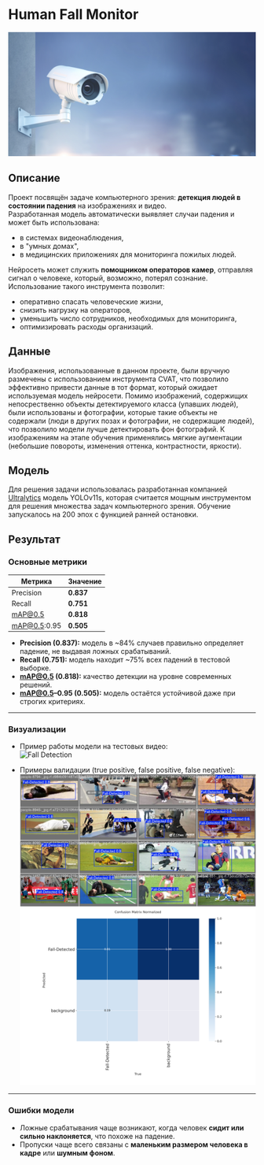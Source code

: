 # Human Fall Monitor

![Confusion Matrix](assets/pic.jpg)

## Описание

Проект посвящён задаче компьютерного зрения: **детекция людей в состоянии падения** на изображениях и видео.  
Разработанная модель автоматически выявляет случаи падения и может быть использована:

- в системах видеонаблюдения,  
- в "умных домах",  
- в медицинских приложениях для мониторинга пожилых людей.  

Нейросеть может служить **помощником операторов камер**, отправляя сигнал о человеке, который, возможно, потерял сознание.  
Использование такого инструмента позволит:  

- оперативно спасать человеческие жизни,  
- снизить нагрузку на операторов,  
- уменьшить число сотрудников, необходимых для мониторинга,  
- оптимизировать расходы организаций.

## Данные

Изображения, использованные в данном проекте, были вручную размечены с использованием инструмента CVAT, что позволило эффективно привести данные в тот формат, который ожидает используемая модель нейросети. Помимо изображений, содержищих непосрественно объекты детектируемого класса (упавших людей), были использованы и фотографии, которые такие объекты не содержали (люди в других позах и фотографии, не содержащие людей), что позволило модели лучше детектировать фон фотографий. К изображениям на этапе обучения применялись мягкие аугментации (небольшие повороты, изменения оттенка, контрастности, яркости).

## Модель

Для решения задачи использовалась разработанная компанией [Ultralytics](https://github.com/ultralytics/ultralytics) модель YOLOv11s, которая считается мощным инструментом для решения множества задач компьютерного зрения. Обучение запускалось на 200 эпох с функцией ранней остановки. 

## Результат

### Основные метрики
| Метрика        | Значение |
|----------------|----------|
| Precision      | **0.837** |
| Recall         | **0.751** |
| mAP@0.5        | **0.818** |
| mAP@0.5:0.95   | **0.505** |

- **Precision (0.837):** модель в ~84% случаев правильно определяет падение, не выдавая ложных срабатываний. 
- **Recall (0.751):** модель находит ~75% всех падений в тестовой выборке.  
- **mAP@0.5 (0.818):** качество детекции на уровне современных решений.  
- **mAP@0.5–0.95 (0.505):** модель остаётся устойчивой даже при строгих критериях.  

---

### Визуализации
- Пример работы модели на тестовых видео:  
  ![Fall Detection](assets/final_test_vid.gif)

- Примеры валидации (true positive, false positive, false negative):  
  ![Validation Example](assets/val_batch0_pred.jpg)  
  ![Confusion Matrix](assets/confusion_matrix_normalized.png)

---

### Ошибки модели
- Ложные срабатывания чаще возникают, когда человек **сидит или сильно наклоняется**, что похоже на падение. 
- Пропуски чаще всего связаны с **маленьким размером человека в кадре** или **шумным фоном**.
